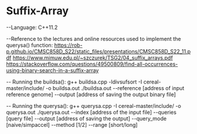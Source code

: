 # Suffix-Array

--Language: C++11.2

--Reference to the lectures and online resources used to implement the querysa() function:
    https://rob-p.github.io/CMSC858D_S22/static_files/presentations/CMSC858D_S22_11.pdf
    https://www.mimuw.edu.pl/~szczurek/TSG2/04_suffix_arrays.pdf
    https://stackoverflow.com/questions/49500809/find-all-occurrences-using-binary-search-in-a-suffix-array
    
-- Running the buildsa(): 
    g++ buildsa.cpp -ldivsufsort -I cereal-master/include/ -o buildsa.out
    ./buildsa.out --reference [address of input reference genome] --output [address of saving the output binary file]
    
-- Running the querysa(): 
    g++ querysa.cpp -I cereal-master/include/ -o querysa.out
    ./querysa.out --index [address of the input file] --queries [query file] --output [address of saving the output] --query_mode [naive/simpaccel] --method [1/2]
    --range [short/long]
    
    
